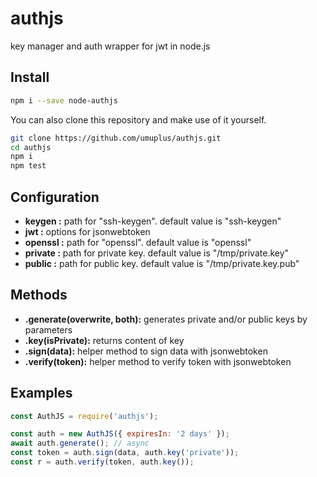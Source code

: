 # authjs

key manager and auth wrapper for jwt in node.js

## Install

```bash
npm i --save node-authjs
```

You can also clone this repository and make use of it yourself.

```bash
git clone https://github.com/umuplus/authjs.git
cd authjs
npm i
npm test
```

## Configuration

- **keygen :** path for "ssh-keygen". default value is "ssh-keygen"
- **jwt :** options for jsonwebtoken
- **openssl :** path for "openssl". default value is "openssl"
- **private :** path for private key. default value is "/tmp/private.key"
- **public :** path for public key. default value is "/tmp/private.key.pub"

## Methods

- **.generate(overwrite, both):** generates private and/or public keys by parameters
- **.key(isPrivate):** returns content of key
- **.sign(data):** helper method to sign data with jsonwebtoken
- **.verify(token):** helper method to verify token with jsonwebtoken

## Examples

```js
const AuthJS = require('authjs');

const auth = new AuthJS({ expiresIn: '2 days' });
await auth.generate(); // async
const token = auth.sign(data, auth.key('private'));
const r = auth.verify(token, auth.key());
```
